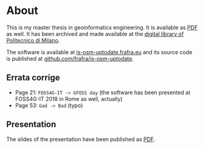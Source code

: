 # About

This is my master thesis in geoinformatics engineering. It is available as [PDF](https://frafra.eu/files/Frassinelli_thesis.pdf) as well. It has been archived and made available at the [digital library of Politecnico di Milano](https://www.politesi.polimi.it/handle/10589/190425).

The software is available at [is-osm-uptodate.frafra.eu](https://is-osm-uptodate.frafra.eu) and its source code is published at [github.com/frafra/is-osm-uptodate](https://github.com/frafra/is-osm-uptodate).

## Errata corrige

- Page 21: `FOSS4G-IT -> GFOSS day` (the software has been presented at FOSS4G-IT 2018 in Rome as well, actually)
- Page 53: `Gad -> Bad` (typo)

## Presentation

The slides of the presentation have been published as [PDF](https://frafra.eu/files/Frassinelli_thesis_slides.pdf).

